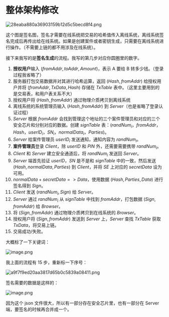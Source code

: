 # 整体架构修改

![28eaba880a36903159b12d5c5becd8f4.png](https://ceyewan.oss-cn-beijing.aliyuncs.com/typora/28eaba880a36903159b12d5c5becd8f4.png)

这个图是签名图，签名才需要在线系统把交易的哈希值传入离线系统，离线系统签名完成后再传出给在线系统。如果是创建案件或者密钥生成，只需要在离线系统进行操作。（不需要上链的都不用涉及在线系统）。

接下来我写的是**签名生成**的流程。我写的第几步对应你圆圈里的数字。

1. **授权用户**输入 $(fromAddr,toAddr,Amount)$，表示 A 要给 B 转多少钱。（登录过程我省略了）
2. 服务器打包交易数据并对其进行哈希运算，返回 $(Hash,fromAddr)$ 给授权用户并将 $(fromAddr, TxData, Hash)$ 存储在 $TxTable$ 表中。（这里主要用到的是交易表，和用户表关系不大）
3. 授权用户将 $(Hash,fromAddr)$ 通过物理介质拷贝到离线系统
4. 离线系统的系统管理员输入 $(Hash,fromAddr)$ 到 $Server$（也是省略了登录认证过程）
5. $Server$ 根据 $fromAddr$ 会找到管理这个地址的三个案件管理员和对应的三个安全芯片和分别对应的数据。创建 $signTable$ 表：$(randNum_i，fromAddr，Hash，userID_i，SN_i，normalData_i，Parties)$。
6. $Server$ 给案件管理员 $userID_i$ 发送通知，通知内容为 $randNum_i$。
7. **案件管理员**登录 $Client$，除 $userID$ 和 $PIN$ 外，还需要需要携带 $randNum_i$。
8. $Client$ 和 $Server$ 建立安全通道后，将 $randNum_i$ 发送回 $Server$。
9. $Server$ 端首先验证 $userID$，$SN$ 是不是和 $signTable$ 中的一致，然后发送 $(Hash,normalData,Parties)$ 到 $Client$，并将 $SE$ 上对应的 $secretData$ 设为可用。
10. $normalData + secretData => Data$，使用数据 $(Hash,Parties,Data)$ 进行签名得到 $Sign$。
11. $Client$ 发送 $(randNum_i,Sign)$ 给 $Server$。
12. $Server$ 通过 $randNum_i$ 从 $signTable$ 中找到 $fromAddr$，打包数据 $(Sign, fromAddr)$ 给 $Browser$。
13. 将 $(Sign,fromAddr)$ 通过物理介质拷贝到在线系统的 $Browser$。
14. 授权用户将 $(Sign,fromAddr)$ 发送到 $Server$ 上，$Server$ 查找 $TxTable$ 获取 $TxData$，将交易上链。
15. 交易成功/失败。

大概标了一下关键词：

![image.png](https://ceyewan.oss-cn-beijing.aliyuncs.com/typora/20250114225317.png)

我上面的流程有 15 步，重新标一下序号：

![a9f7f9ed20aa3817d65b0c5839a08411.png](https://ceyewan.oss-cn-beijing.aliyuncs.com/typora/a9f7f9ed20aa3817d65b0c5839a08411.png)

签名需要的数据是这样的：

![image.png](https://ceyewan.oss-cn-beijing.aliyuncs.com/typora/20250114225837.png)

因为这个 json 文件很大，所以有一部分存在安全芯片里，也有一部分在 Server 端，要签名的时候再合并成一个。

